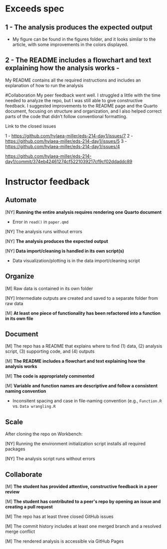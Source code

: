 # Exceeds spec

## 1 - The analysis produces the expected output 
- My figure can be found in the figures folder, and it looks similar to the article, with some improvements in the colors displayed.

## 2 - The README includes a flowchart and text explaining how the analysis works - 
My README contains all the required instructions and includes an explanation of how to run the analysis





#Collaboration
My peer feedback went well. I struggled a little with the time needed to analyze the repo, but I was still able to give constructive feedback. I suggested improvements to the README page and the Quarto document, focusing on structure and organization, and I also helped correct parts of the code that didn’t follow conventional formatting.

Link to the closed issues

1 - https://github.com/hylaea-miller/eds-214-day1/issues/7
2 - https://github.com/hylaea-miller/eds-214-day1/issues/5
3 - https://github.com/hylaea-miller/eds-214-day1/issues/4



https://github.com/hylaea-miller/eds-214-day1/commit/374eb42461274cf5221039217cf9cf02ddaddc89


# Instructor feedback

## Automate

[NY] **Running the entire analysis requires rendering one Quarto document**
- Error in `read()` in `paper.qmd`

[NY] The analysis runs without errors

[NY] **The analysis produces the expected output**

[NY] **Data import/cleaning is handled in its own script(s)**
  - Data visualization/plotting is in the data import/cleaning script

## Organize

[M] Raw data is contained in its own folder

[NY] Intermediate outputs are created and saved to a separate folder from raw data

[M] **At least one piece of functionality has been refactored into a function in its own file**

## Document

[M] The repo has a README that explains where to find (1) data, (2) analysis script, (3) supporting code, and (4) outputs

[M] **The README includes a flowchart and text explaining how the analysis works**

[M] **The code is appropriately commented**

[M] **Variable and function names are descriptive and follow a consistent naming convention**
- Inconsitent spacing and case in file-naming convention (e.g., `Function.R` vs. `Data wrangling.R`

## Scale

After cloning the repo on Workbench:

[NY] Running the environment initialization script installs all required packages

[NY] The analysis script runs without errors

## Collaborate

[M] **The student has provided attentive, constructive feedback in a peer review**

[M] **The student has contributed to a peer's repo by opening an issue and creating a pull request**

[M] The repo has at least three closed GitHub issues

[M] The commit history includes at least one merged branch and a resolved merge conflict

[M] The rendered analysis is accessible via GitHub Pages
